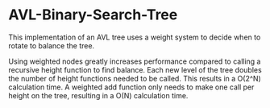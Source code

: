 # AVL-Binary-Search-Tree

This implementation of an AVL tree uses a weight system to decide when to rotate to balance the tree. 

Using weighted nodes greatly increases performance compared to calling a recursive height function to find balance. 
Each new level of the tree doubles the number of height functions needed to be called. 
This results in a O(2^N) calculation time. 
A weighted add function only needs to make one call per height on the tree, resulting in a O(N) calculation time.
